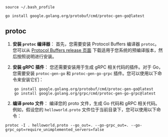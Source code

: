 

```shell
source ~/.bash_profile 
```

```shell
go install google.golang.org/protobuf/cmd/protoc-gen-go@latest
```

## protoc

1.  **安装 `protoc` 编译器**： 首先，您需要安装 Protocol Buffers 编译器 `protoc`。您可以从 [Protocol Buffers release 页面]() 下载适用于您系统的预编译版本，然后按照说明进行安装。

1.  **安装 gRPC 插件**： 您还需要安装用于生成 gRPC 相关代码的插件。对于 Go，您需要安装 `protoc-gen-go` 和 `protoc-gen-go-grpc` 插件。您可以使用以下命令来安装它们：

```shell
    go install google.golang.org/protobuf/cmd/protoc-gen-go@latest
    go install google.golang.org/grpc/cmd/protoc-gen-go-grpc@latest
```

2.  **编译 proto 文件**： 编译您的 proto 文件，生成 Go 代码和 gRPC 相关代码。例如，假设您的 `helloworld.proto` 文件位于当前目录下，您可以使用以下命令：

```shell
protoc -I . helloworld.proto --go_out=. --go-grpc_out=. --go-grpc_opt=require_unimplemented_servers=false
```